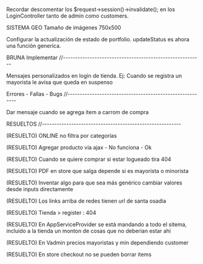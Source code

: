 Recordar descomentar los $request->session()->invalidate();
en los LoginController tanto de admin como customers.

SISTEMA GEO
Tamaño de imágenes
750x500



Configurar la actualización de estado de portfolio. updateStatus es ahora una función generica.

BRUNA
Implementar
//---------------------------------------------------------

Mensajes personalizados en login de tienda. 
Ej: Cuando se registra un mayorista le avisa que queda en suspenso


Errores - Fallas - Bugs
//---------------------------------------------------------

Dar mensaje cuando se agrega item a carrom de compra






RESUELTOS
//---------------------------------------------------------

(RESUELTO)
ONLINE no filtra por categorías

(RESUELTO)
Agregar producto vía ajax - No funciona - Ok

(RESUELTO)
Cuando se quiere comprar si estar logueado tira 404

(RESUELTO)
PDF en store que salga depende si es mayorista o minorista

(RESUELTO)
Inventar algo para que sea más genérico cambiar valores desde inputs directamente

(RESUELTO)
Los links arriba de redes tienen url de santa osadia

(RESUELTO)
Tienda > register : 404

(RESUELTO)
En AppServiceProvider se está mandando a todo el sitema, incluido a la tienda un monton de cosas
que no deberian estar ahi

(RESUELTO)
En Vadmin precios mayoristas y min dependiendo customer

(RESUELTO)
En store checkout no se pueden borrar items